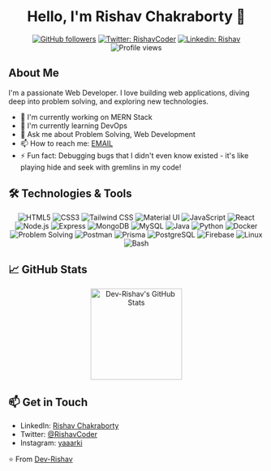 
<div align="center">
  
# Hello, I'm Rishav Chakraborty 👋

[![GitHub followers](https://img.shields.io/github/followers/yourusername?label=Follow&style=social)](https://github.com/Dev-Rishav)
[![Twitter: RishavCoder](https://img.shields.io/twitter/follow/Rishav?style=social)](https://www.instagram.com/yaaarki/)
[![Linkedin: Rishav](https://img.shields.io/badge/-Rishav-blue?style=flat-square&logo=Linkedin&logoColor=white&link=https://www.linkedin.com/in/rishav-chakraborty-56a76612a//)](https://www.linkedin.com/in/rishav-chakraborty-56a76612a//)
![Profile views](https://komarev.com/ghpvc/?username=Dev-Rishav&color=blue)

</div>

## About Me

I'm a passionate Web Developer. I love building web applications, diving deep into problem solving, and exploring new technologies.

- 🔭 I'm currently working on MERN Stack
- 🌱 I'm currently learning DevOps
- 💬 Ask me about Problem Solving, Web Development
- 📫 How to reach me: [EMAIL](rishavchakraborty94@gmail.com)
- ⚡ Fun fact: Debugging bugs that I didn't even know existed - it's like playing hide and seek with gremlins in my code!

## 🛠️ Technologies & Tools

<div align="center">

![HTML5](https://img.shields.io/badge/-HTML5-E34F26?style=flat-square&logo=html5&logoColor=white)
![CSS3](https://img.shields.io/badge/-CSS3-1572B6?style=flat-square&logo=css3)
![Tailwind CSS](https://img.shields.io/badge/-Tailwind_CSS-38B2AC?style=flat-square&logo=tailwind-css&logoColor=white)
![Material UI](https://img.shields.io/badge/-Material_UI-0081CB?style=flat-square&logo=material-ui&logoColor=white)
![JavaScript](https://img.shields.io/badge/-JavaScript-F7DF1E?style=flat-square&logo=javascript&logoColor=black)
![React](https://img.shields.io/badge/-React-61DAFB?style=flat-square&logo=react&logoColor=black)
![Node.js](https://img.shields.io/badge/-Node.js-339933?style=flat-square&logo=node.js&logoColor=white)
![Express](https://img.shields.io/badge/-Express-000000?style=flat-square&logo=express&logoColor=white)
![MongoDB](https://img.shields.io/badge/-MongoDB-47A248?style=flat-square&logo=mongodb&logoColor=white)
![MySQL](https://img.shields.io/badge/-MySQL-4479A1?style=flat-square&logo=mysql&logoColor=white)
![Java](https://img.shields.io/badge/-Java-007396?style=flat-square&logo=java&logoColor=white)
![Python](https://img.shields.io/badge/-Python-3776AB?style=flat-square&logo=python&logoColor=white)
![Docker](https://img.shields.io/badge/-Docker-2496ED?style=flat-square&logo=docker&logoColor=white)
![Problem Solving](https://img.shields.io/badge/-Problem_Solving-FFA116?style=flat-square&logo=leetcode&logoColor=white)
![Postman](https://img.shields.io/badge/-Postman-FF6C37?style=flat-square&logo=postman&logoColor=white)
![Prisma](https://img.shields.io/badge/-Prisma-2D3748?style=flat-square&logo=prisma&logoColor=white)
![PostgreSQL](https://img.shields.io/badge/-PostgreSQL-316192?style=flat-square&logo=postgresql&logoColor=white)
![Firebase](https://img.shields.io/badge/-Firebase-FFCA28?style=flat-square&logo=firebase&logoColor=white)
![Linux](https://img.shields.io/badge/-Linux-FCC624?style=flat-square&logo=linux&logoColor=black)
![Bash](https://img.shields.io/badge/-Bash-4EAA25?style=flat-square&logo=gnu-bash&logoColor=white)

</div>

## 📈 GitHub Stats

<div align="center">
  <a href="https://github.com/Dev-Rishav">
    <img height="180em" src="https://github-readme-stats.vercel.app/api?username=Dev-Rishav&show_icons=true&line_height=27&count_private=true&title_color=ffffff&text_color=c9cacc&icon_color=2bbc8a&bg_color=1d1f21" alt="Dev-Rishav's GitHub Stats" />
  </a>
</div>

## 📫 Get in Touch

- LinkedIn: [Rishav Chakraborty](https://www.linkedin.com/in/rishav-chakraborty-56a76612a/)
- Twitter: [@RishavCoder](https://x.com/RishavCoder)
- Instagram: [yaaarki](https://www.instagram.com/yaaarki/)

⭐️ From [Dev-Rishav](https://github.com/Dev-Rishav)
